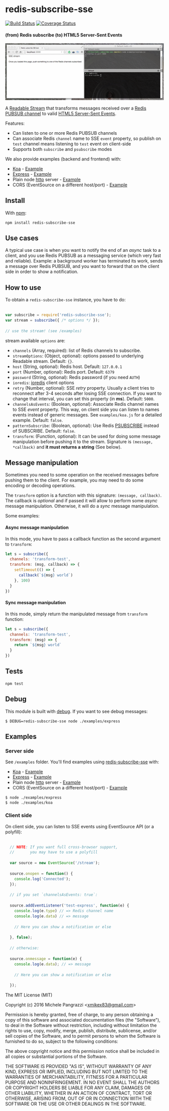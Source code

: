 redis-subscribe-sse
==================

[![Build Status](https://travis-ci.org/mpangrazzi/redis-subscribe-sse.svg?branch=master)](https://travis-ci.org/mpangrazzi/redis-subscribe-sse) [![Coverage Status](https://coveralls.io/repos/github/mpangrazzi/redis-subscribe-sse/badge.svg?branch=master)](https://coveralls.io/github/mpangrazzi/redis-subscribe-sse?branch=master)

#### (from) Redis subscribe (to) HTML5 Server-Sent Events

<p align="center">
  <img src="docs/screencast.gif">
</p>

A [Readable Stream](http://nodejs.org/api/stream.html#stream_class_stream_readable) that transforms messages received over a [Redis PUBSUB channel](http://redis.io/topics/pubsub) to valid [HTML5 Server-Sent Events](http://www.w3schools.com/html/html5_serversentevents.asp).

Features:

* Can listen to one or more Redis PUBSUB channels
* Can associate Redis `channel` name to SSE `event` property, so publish on `test` channel means listening to `test` event on client-side
* Supports both `subscribe` and `psubscribe` modes

We also provide examples (backend and frontend) with:
  * [Koa](http://koajs.com) - [Example](https://github.com/mpangrazzi/redis-subscribe-sse/blob/master/examples/koa.js)
  * [Express](http://expressjs.com) - [Example](https://github.com/mpangrazzi/redis-subscribe-sse/blob/master/examples/express.js)
  * Plain node [http](http://nodejs.org/api/http.html) server - [Example](https://github.com/mpangrazzi/redis-subscribe-sse/blob/master/examples/http.js)
  * CORS (EventSource on a different host/port) - [Example](https://github.com/mpangrazzi/redis-subscribe-sse/blob/master/examples/cors.js)


## Install

With [npm](http://npmjs.org/):

```
npm install redis-subscribe-sse
```

## Use cases

A typical use case is when you want to notify the end of an *async* task to a client, and you use Redis PUBSUB as a messaging service (which very fast and reliable). Example: a background worker has terminated its work, sends a message over Redis PUBSUB, and you want to forward that on the client side in order to show a notification.


## How to use

To obtain a `redis-subscribe-sse` instance, you have to do:

```javascript

var subscribe = require('redis-subscribe-sse');
var stream = subscribe({ /* options */ });

// use the stream! (see /examples)

```

stream available `options` are:

- `channels` (Array, required): list of Redis channels to subscribe.
- `streamOptions`: (Object, optional): options passed to underlying Readable stream. Default: `{}`.
- `host` (String, optional): Redis host. Default: `127.0.0.1`
- `port` (Number, optional): Redis port. Default: `6379`
- `password` (String, optional): Redis password (if you need `AUTH`)
- `ioredis`: [ioredis](https://github.com/luin/ioredis) client options
- `retry` (Number, optional): SSE *retry* property. Usually a client tries to reconnect after 3-4 seconds after losing SSE connection. If you want to change that interval, you can set this property (in **ms**). Default: `5000`.
- `channelsAsEvents`: (Boolean, optional): Associate Redis channel names to SSE *event* property. This way, on client side you can listen to names events instead of generic messages. See `examples/koa.js` for a detailed example. Default: `false`.
- `patternSubscribe`: (Boolean, optional): Use Redis [PSUBSCRIBE](http://redis.io/commands/psubscribe) instead of SUBSCRIBE. Default: `false`.
- `transform`: (Function, optional): It can be used for doing some message manipulation before pushing it to the stream. Signature is `(message, *callback)` and **it must returns a string** (See below).


## Message manipulation

Sometimes you need to some operation on the received messages before pushing them to the client. For example, you may need to do some encoding or decoding operations.

The `transform` option is a function with this signature: `(message, callback)`. The callback is _optional_ and if passed it will allow to perform some _async_ message manipulation. Otherwise, it will do a _sync_ message manipulation.

Some examples:

#### Async message manipulation

In this mode, you have to pass a callback function as the second argument to `transform`:

```javascript
let s = subscribe({
  channels: 'transform-test',
  transform: (msg, callback) => {
    setTimeout(() => {
      callback(`${msg} world`)
    }, 100)
  }
})
```

#### Sync message manipulation

In this mode, simply return the manipulated message from `transform` function:

```javascript
let s = subscribe({
  channels: 'transform-test',
  transform: (msg) => {
    return `${msg} world`
  }
})
```


## Tests

```
npm test
```


## Debug

This module is built with [debug](https://github.com/visionmedia/debug). If you want to see debug messages:

```
$ DEBUG=redis-subscribe-sse node ./examples/express
```


## Examples

### Server side

See `/examples` folder. You'll find examples using [redis-subscribe-sse](https://github.com/mpangrazzi/redis-subscribe-sse) with:

  * [Koa](http://koajs.com) - [Example]()
  * [Express](http://expressjs.com) - [Example]()
  * Plain node [http](http://nodejs.org/api/http.html) server - [Example]()
  * CORS (EventSource on a different host/port) - [Example]()

```
$ node ./examples/express
$ node ./examples/koa
```

### Client side

On client side, you can listen to SSE events using EventSource API (or a polyfill):

```javascript

  // NOTE: If you want full cross-browser support,
  //       you may have to use a polyfill

  var source = new EventSource('/stream');

  source.onopen = function() {
    console.log('Connected');
  });

  // if you set `channelsAsEvents: true`:

  source.addEventListener('test-express', function(e) {
    console.log(e.type) // => Redis channel name
    console.log(e.data) // => message
    
    // Here you can show a notification or else
    
  }, false);

  // otherwise:

  source.onmessage = function(e) {
    console.log(e.data); // => message
    
    // Here you can show a notification or else
    
  });

```

The MIT License (MIT)

Copyright (c) 2016 Michele Pangrazzi <<xmikex83@gmail.com>>

Permission is hereby granted, free of charge, to any person obtaining a copy
of this software and associated documentation files (the "Software"), to deal
in the Software without restriction, including without limitation the rights
to use, copy, modify, merge, publish, distribute, sublicense, and/or sell
copies of the Software, and to permit persons to whom the Software is
furnished to do so, subject to the following conditions:

The above copyright notice and this permission notice shall be included in all
copies or substantial portions of the Software.

THE SOFTWARE IS PROVIDED "AS IS", WITHOUT WARRANTY OF ANY KIND, EXPRESS OR
IMPLIED, INCLUDING BUT NOT LIMITED TO THE WARRANTIES OF MERCHANTABILITY,
FITNESS FOR A PARTICULAR PURPOSE AND NONINFRINGEMENT. IN NO EVENT SHALL THE
AUTHORS OR COPYRIGHT HOLDERS BE LIABLE FOR ANY CLAIM, DAMAGES OR OTHER
LIABILITY, WHETHER IN AN ACTION OF CONTRACT, TORT OR OTHERWISE, ARISING FROM,
OUT OF OR IN CONNECTION WITH THE SOFTWARE OR THE USE OR OTHER DEALINGS IN THE
SOFTWARE.
